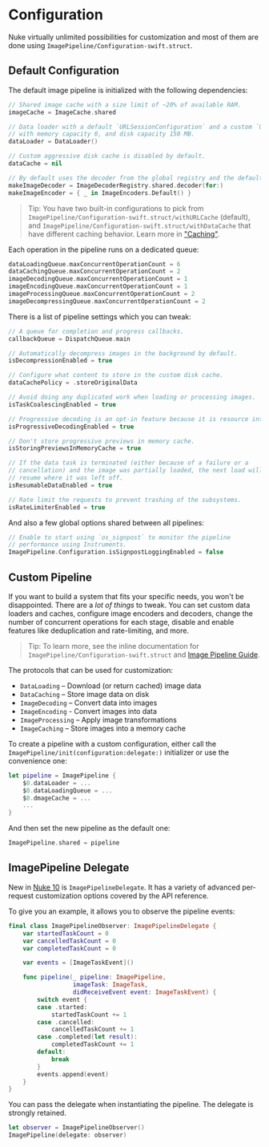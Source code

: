# Configuration

Nuke virtually unlimited possibilities for customization and most of them are done using ``ImagePipeline/Configuration-swift.struct``.

## Default Configuration

The default image pipeline is initialized with the following dependencies:

```swift
// Shared image cache with a size limit of ~20% of available RAM.
imageCache = ImageCache.shared

// Data loader with a default `URLSessionConfiguration` and a custom `URLCache`
// with memory capacity 0, and disk capacity 150 MB.
dataLoader = DataLoader()

// Custom aggressive disk cache is disabled by default.
dataCache = nil

// By default uses the decoder from the global registry and the default encoder.
makeImageDecoder = ImageDecoderRegistry.shared.decoder(for:)
makeImageEncoder = { _ in ImageEncoders.Default() }
```

> Tip: You have two built-in configurations to pick from ``ImagePipeline/Configuration-swift.struct/withURLCache`` (default), and ``ImagePipeline/Configuration-swift.struct/withDataCache`` that have different caching behavior. Learn more in ["Caching"](<doc:caching>).

Each operation in the pipeline runs on a dedicated queue:

```swift
dataLoadingQueue.maxConcurrentOperationCount = 6
dataCachingQueue.maxConcurrentOperationCount = 2
imageDecodingQueue.maxConcurrentOperationCount = 1
imageEncodingQueue.maxConcurrentOperationCount = 1
imageProcessingQueue.maxConcurrentOperationCount = 2
imageDecompressingQueue.maxConcurrentOperationCount = 2
```

There is a list of pipeline settings which you can tweak:

```swift
// A queue for completion and progress callbacks.
callbackQueue = DispatchQueue.main

// Automatically decompress images in the background by default.
isDecompressionEnabled = true

// Configure what content to store in the custom disk cache.
dataCachePolicy = .storeOriginalData

// Avoid doing any duplicated work when loading or processing images.
isTaskCoalescingEnabled = true

// Progressive decoding is an opt-in feature because it is resource intensive.
isProgressiveDecodingEnabled = true

// Don't store progressive previews in memory cache.
isStoringPreviewsInMemoryCache = true

// If the data task is terminated (either because of a failure or a
// cancellation) and the image was partially loaded, the next load will
// resume where it was left off.
isResumableDataEnabled = true

// Rate limit the requests to prevent trashing of the subsystems.
isRateLimiterEnabled = true
```

And also a few global options shared between all pipelines:

```swift
// Enable to start using `os_signpost` to monitor the pipeline
// performance using Instruments.
ImagePipeline.Configuration.isSignpostLoggingEnabled = false
```

## Custom Pipeline

If you want to build a system that fits your specific needs, you won't be disappointed. There are a _lot of things_ to tweak. You can set custom data loaders and caches, configure image encoders and decoders, change the number of concurrent operations for each stage, disable and enable features like deduplication and rate-limiting, and more.

> Tip: To learn more, see the inline documentation for ``ImagePipeline/Configuration-swift.struct`` and [Image Pipeline Guide](<doc:image-pipeline-guide>).

The protocols that can be used for customization:

- ``DataLoading`` – Download (or return cached) image data
- ``DataCaching`` – Store image data on disk
- ``ImageDecoding`` – Convert data into images
- ``ImageEncoding`` - Convert images into data
- ``ImageProcessing`` – Apply image transformations
- ``ImageCaching`` – Store images into a memory cache

To create a pipeline with a custom configuration, either call the ``ImagePipeline/init(configuration:delegate:)`` initializer or use the convenience one:

```swift
let pipeline = ImagePipeline {
    $0.dataLoader = ...
    $0.dataLoadingQueue = ...
    $0.dmageCache = ...
    ...
}
```

And then set the new pipeline as the default one:

```swift
ImagePipeline.shared = pipeline
```

## ImagePipeline Delegate

New in [Nuke 10](https://github.com/kean/Nuke/releases/tag/10.0.0) is ``ImagePipelineDelegate``. It has a variety of advanced per-request customization options covered by the API reference.

To give you an example, it allows you to observe the pipeline events:

```swift
final class ImagePipelineObserver: ImagePipelineDelegate {
    var startedTaskCount = 0
    var cancelledTaskCount = 0
    var completedTaskCount = 0

    var events = [ImageTaskEvent]()

    func pipeline(_ pipeline: ImagePipeline,
                  imageTask: ImageTask,
                  didReceiveEvent event: ImageTaskEvent) {
        switch event {
        case .started:
            startedTaskCount += 1
        case .cancelled:
            cancelledTaskCount += 1
        case .completed(let result):
            completedTaskCount += 1
        default:
            break
        }
        events.append(event)
    }
}
```

You can pass the delegate when instantiating the pipeline. The delegate is strongly retained.

```swift
let observer = ImagePipelineObserver()
ImagePipeline(delegate: observer)
```

